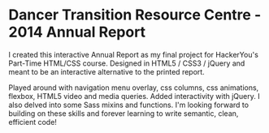 # Dancer Transition Resource Centre - 2014 Annual Report
I created this interactive Annual Report as my final project for HackerYou's Part-Time HTML/CSS course. Designed in HTML5 / CSS3 / jQuery and meant to be an interactive alternative to the printed report.

Played around with navigation menu overlay, css columns, css animations, flexbox, HTML5 video and media queries. Added interactivity with jQuery. I also delved into some Sass mixins and functions. I'm looking forward to building on these skills and forever learning to write semantic, clean, efficient code!
